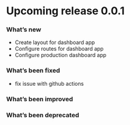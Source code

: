 # Upcoming release 0.0.1

### What’s new
- Create layout for dashboard app
- Configure routes for dashboard app
- Configure production dashboard app

### What’s been fixed
- fix issue with github actions

### What’s been improved

### What’s been deprecated
